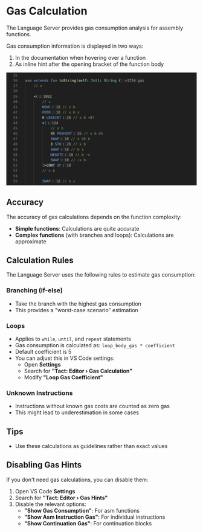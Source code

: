 # Gas Calculation

The Language Server provides gas consumption analysis for assembly functions.

Gas consumption information is displayed in two ways:

1. In the documentation when hovering over a function
2. As inline hint after the opening bracket of the function body

![Gas calculation example](../assets/gas-calculation.png)

## Accuracy

The accuracy of gas calculations depends on the function complexity:

- **Simple functions**: Calculations are quite accurate
- **Complex functions** (with branches and loops): Calculations are approximate

## Calculation Rules

The Language Server uses the following rules to estimate gas consumption:

### Branching (if-else)

- Take the branch with the highest gas consumption
- This provides a "worst-case scenario" estimation

### Loops

- Applies to `while`, `until`, and `repeat` statements
- Gas consumption is calculated as: `loop_body_gas * coefficient`
- Default coefficient is 5
- You can adjust this in VS Code settings:
    - Open **Settings**
    - Search for **"Tact: Editor › Gas Calculation"**
    - Modify **"Loop Gas Coefficient"**

### Unknown Instructions

- Instructions without known gas costs are counted as zero gas
- This might lead to underestimation in some cases

## Tips

- Use these calculations as guidelines rather than exact values

## Disabling Gas Hints

If you don't need gas calculations, you can disable them:

1. Open VS Code **Settings**
2. Search for **"Tact: Editor › Gas Hints"**
3. Disable the relevant options:
    - **"Show Gas Consumption"**: For asm functions
    - **"Show Asm Instruction Gas"**: For individual instructions
    - **"Show Continuation Gas"**: For continuation blocks
